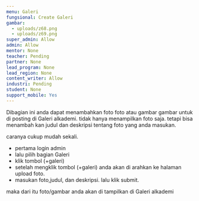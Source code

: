 ```yaml
---
menu: Galeri
fungsional: Create Galeri
gambar:
  - uploads/z68.png
  - uploads/z69.png
super_admin: Allow
admin: Allow
mentor: None
teacher: Pending
partner: None
lead_program: None
lead_region: None
content_writer: Allow
industri: Pending
student: None
support_mobile: Yes
---
```

Dibagian ini anda dapat menambahkan foto foto atau gambar gambar untuk di posting di Galeri alkademi. tidak hanya menampilkan foto saja. tetapi bisa menambah kan judul dan deskripsi tentang foto yang anda masukan.

caranya cukup mudah sekali.

* pertama login admin
* lalu pilih bagian Galeri
* klik tombol (+galeri)
* setelah mengklik tombol (+galeri) anda akan di arahkan ke halaman upload foto.
* masukan foto,judul, dan deskripsi. lalu klik submit.

maka dari itu foto/gambar anda akan di tampilkan di Galeri alkademi